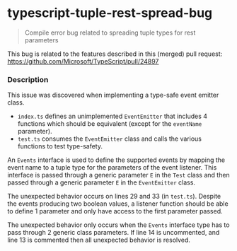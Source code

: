 # typescript-tuple-rest-spread-bug
> Compile error bug related to spreading tuple types for rest parameters

This bug is related to the features described in this (merged) pull request:
https://github.com/Microsoft/TypeScript/pull/24897

### Description

This issue was discovered when implementing a type-safe event emitter class.

 - `index.ts` defines an unimplemented `EventEmitter` that includes 4 functions which should be equivalent (except for the `eventName` parameter).
 - `test.ts` consumes the `EventEmitter` class and calls the various functions to test type-safety.

An `Events` interface is used to define the supported events by mapping the event name to a tuple type for the parameters of the event listener.
This interface is passed through a generic parameter `E` in the `Test` class and then passed through a generic parameter `E` in the `EventEmitter` class.

The unexpected behavior occurs on lines 29 and 33 (in `test.ts`). Despite the events producing two boolean values, 
a listener function should be able to define 1 parameter and only have access to the first parameter passed.

The unexpected behavior only occurs when the `Events` interface type has to pass through 2 generic class parameters.
If line 14 is uncommented, and line 13 is commented then all unexpected behavior is resolved.
